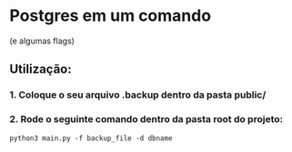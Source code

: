 # Postgres em um comando 
(e algumas flags)

## Utilização:

### 1. Coloque o seu arquivo .backup dentro da pasta public/
### 2. Rode o seguinte comando dentro da pasta root do projeto:
`python3 main.py -f backup_file -d dbname`
